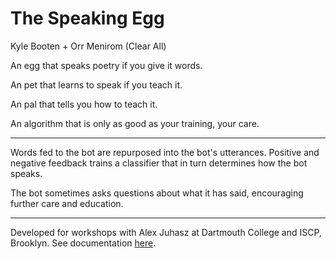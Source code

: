 # The Speaking Egg

Kyle Booten + Orr Menirom (Clear All)

An egg that speaks poetry if you give it words.

An pet that learns to speak if you teach it.

An pal that tells you how to teach it. 

An algorithm that is only as good as your training, your care.  

***

Words fed to the bot are repurposed into the bot's utterances.  Positive and negative feedback trains a classifier that in turn determines how the bot speaks.

The bot sometimes asks questions about what it has said, encouraging further care and education.  

***

Developed for workshops with Alex Juhasz at Dartmouth College and ISCP, Brooklyn.  See documentation [here](http://fakenews-poetry.org/dartmouth.html).